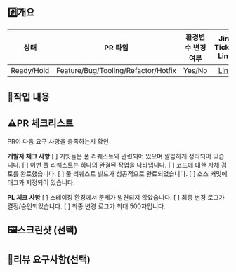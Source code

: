 ## #️⃣개요
| 상태  | PR 타입  | 환경변수 변경 여부 | Jira Ticket Link |
| :---: | :---: | :---: | :--: |
| Ready/Hold | Feature/Bug/Tooling/Refactor/Hotfix | Yes/No | [Link](<ticket link here>) |


## 📝작업 내용

> 

## ⚠️PR 체크리스트
PR이 다음 요구 사항을 충족하는지 확인

**개발자 체크 사항**
[ ] 커밋들은 풀 리퀘스트와 관련되어 있으며 깔끔하게 정리되어 있습니다.
[ ] 이번 풀 리퀘스트는 하나의 완결된 작업을 나타냅니다.
[ ] 코드에 대한 자체 검토를 완료했습니다.
[ ] 풀 리퀘스트 빌드가 성공적으로 완료되었습니다.
[ ] 소스 커밋에 태그가 지정되어 있습니다.

**PL 체크 사항**
[ ] 스테이징 환경에서 문제가 발견되지 않았습니다.
[ ] 최종 변경 로그가 결정/승인되었습니다.
[ ] 최종 변경 로그가 최대 500자입니다.

## 🖼️스크린샷 (선택)

> 

## 💬리뷰 요구사항(선택)

> 
